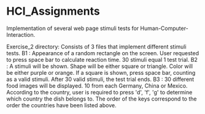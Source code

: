 # HCI_Assignments
Implementation of several web page stimuli tests for Human-Computer-Interaction.

Exercise_2 directory:
Consists of 3 files that implement different stimuli tests.
B1 : Appearance of a random rectangle on the screen. User requested to press space bar to calculate reaction time. 30 stimuli equal 1 test trial.
B2 : A stimuli will be shown. Shape will be either square or triangle. Color will be either purple or orange. If a square is shown, press space bar, counting as a valid stimuli. After 30 valid stimuli, the test trial ends.
B3 : 30 different food images will be displayed. 10 from each Germany, China or Mexico. According to the country, user is required to press 'd', 'f', 'g' to determine which country the dish belongs to. The order of the keys correspond to the order the countries have been listed above.
